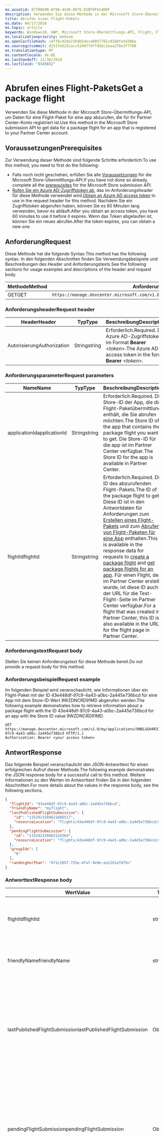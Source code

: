 ```yaml
---
ms.assetid: 87708690-079A-443D-807E-D2BF9F614DDF
description: Verwenden Sie diese Methode in der Microsoft Store-Übermittlungs-API, um Daten für eine Flight-Paket für eine app abzurufen, die für Ihr Partner Center-Konto registriert ist.
title: Abrufen eines Flight-Pakets
ms.date: 04/17/2018
ms.topic: article
keywords: Windows10, UWP, Microsoft Store-Übermittlungs-API, Flight, Flight-Pakete
ms.localizationpriority: medium
ms.openlocfilehash: c4ff6c929a7264b5dece0057701c8348fe5d39be
ms.sourcegitcommit: d2517e522cacc5240f7dffd5bc1eaa278e3f7768
ms.translationtype: MT
ms.contentlocale: de-DE
ms.lasthandoff: 11/30/2018
ms.locfileid: "8345652"
---
```

# <a name="get-a-package-flight"></a><span data-ttu-id="2eb98-104">Abrufen eines Flight-Pakets</span><span class="sxs-lookup"><span data-stu-id="2eb98-104">Get a package flight</span></span>

<span data-ttu-id="2eb98-105">Verwenden Sie diese Methode in der Microsoft Store-Übermittlungs-API, um Daten für eine Flight-Paket für eine app abzurufen, die für Ihr Partner Center-Konto registriert ist.</span><span class="sxs-lookup"><span data-stu-id="2eb98-105">Use this method in the Microsoft Store submission API to get data for a package flight for an app that is registered to your Partner Center account.</span></span>

## <a name="prerequisites"></a><span data-ttu-id="2eb98-106">Voraussetzungen</span><span class="sxs-lookup"><span data-stu-id="2eb98-106">Prerequisites</span></span>

<span data-ttu-id="2eb98-107">Zur Verwendung dieser Methode sind folgende Schritte erforderlich:</span><span class="sxs-lookup"><span data-stu-id="2eb98-107">To use this method, you need to first do the following:</span></span>

* <span data-ttu-id="2eb98-108">Falls noch nicht geschehen, erfüllen Sie alle [Voraussetzungen](create-and-manage-submissions-using-windows-store-services.md#prerequisites) für die Microsoft Store-Übermittlungs-API.</span><span class="sxs-lookup"><span data-stu-id="2eb98-108">If you have not done so already, complete all the [prerequisites](create-and-manage-submissions-using-windows-store-services.md#prerequisites) for the Microsoft Store submission API.</span></span>
* <span data-ttu-id="2eb98-109">[Rufen Sie ein Azure AD-Zugriffstoken ab](create-and-manage-submissions-using-windows-store-services.md#obtain-an-azure-ad-access-token), das im Anforderungsheader für diese Methode verwendet wird.</span><span class="sxs-lookup"><span data-stu-id="2eb98-109">[Obtain an Azure AD access token](create-and-manage-submissions-using-windows-store-services.md#obtain-an-azure-ad-access-token) to use in the request header for this method.</span></span> <span data-ttu-id="2eb98-110">Nachdem Sie ein Zugriffstoken abgerufen haben, können Sie es 60 Minuten lang verwenden, bevor es abläuft.</span><span class="sxs-lookup"><span data-stu-id="2eb98-110">After you obtain an access token, you have 60 minutes to use it before it expires.</span></span> <span data-ttu-id="2eb98-111">Wenn das Token abgelaufen ist, können Sie ein neues abrufen.</span><span class="sxs-lookup"><span data-stu-id="2eb98-111">After the token expires, you can obtain a new one.</span></span>

## <a name="request"></a><span data-ttu-id="2eb98-112">Anforderung</span><span class="sxs-lookup"><span data-stu-id="2eb98-112">Request</span></span>

<span data-ttu-id="2eb98-113">Diese Methode hat die folgende Syntax.</span><span class="sxs-lookup"><span data-stu-id="2eb98-113">This method has the following syntax.</span></span> <span data-ttu-id="2eb98-114">In den folgenden Abschnitten finden Sie Verwendungsbeispiele und Beschreibungen des Header und Anforderungstexts.</span><span class="sxs-lookup"><span data-stu-id="2eb98-114">See the following sections for usage examples and descriptions of the header and request body.</span></span>

| <span data-ttu-id="2eb98-115">Methode</span><span class="sxs-lookup"><span data-stu-id="2eb98-115">Method</span></span> | <span data-ttu-id="2eb98-116">Anforderungs-URI</span><span class="sxs-lookup"><span data-stu-id="2eb98-116">Request URI</span></span>                                                      |
|--------|------------------------------------------------------------------|
| <span data-ttu-id="2eb98-117">GET</span><span class="sxs-lookup"><span data-stu-id="2eb98-117">GET</span></span>    | ```https://manage.devcenter.microsoft.com/v1.0/my/applications/{applicationId}/flights/{flightId}``` |


### <a name="request-header"></a><span data-ttu-id="2eb98-118">Anforderungsheader</span><span class="sxs-lookup"><span data-stu-id="2eb98-118">Request header</span></span>

| <span data-ttu-id="2eb98-119">Header</span><span class="sxs-lookup"><span data-stu-id="2eb98-119">Header</span></span>        | <span data-ttu-id="2eb98-120">Typ</span><span class="sxs-lookup"><span data-stu-id="2eb98-120">Type</span></span>   | <span data-ttu-id="2eb98-121">Beschreibung</span><span class="sxs-lookup"><span data-stu-id="2eb98-121">Description</span></span>                                                                 |
|---------------|--------|-----------------------------------------------------------------------------|
| <span data-ttu-id="2eb98-122">Autorisierung</span><span class="sxs-lookup"><span data-stu-id="2eb98-122">Authorization</span></span> | <span data-ttu-id="2eb98-123">String</span><span class="sxs-lookup"><span data-stu-id="2eb98-123">string</span></span> | <span data-ttu-id="2eb98-124">Erforderlich.</span><span class="sxs-lookup"><span data-stu-id="2eb98-124">Required.</span></span> <span data-ttu-id="2eb98-125">Das Azure AD-Zugriffstoken im Format **Bearer** &lt;*token*&gt;.</span><span class="sxs-lookup"><span data-stu-id="2eb98-125">The Azure AD access token in the form **Bearer** &lt;*token*&gt;.</span></span> |


### <a name="request-parameters"></a><span data-ttu-id="2eb98-126">Anforderungsparameter</span><span class="sxs-lookup"><span data-stu-id="2eb98-126">Request parameters</span></span>

| <span data-ttu-id="2eb98-127">Name</span><span class="sxs-lookup"><span data-stu-id="2eb98-127">Name</span></span>        | <span data-ttu-id="2eb98-128">Typ</span><span class="sxs-lookup"><span data-stu-id="2eb98-128">Type</span></span>   | <span data-ttu-id="2eb98-129">Beschreibung</span><span class="sxs-lookup"><span data-stu-id="2eb98-129">Description</span></span>                                                                 |
|---------------|--------|-----------------------------------------------------------------------------|
| <span data-ttu-id="2eb98-130">applicationId</span><span class="sxs-lookup"><span data-stu-id="2eb98-130">applicationId</span></span> | <span data-ttu-id="2eb98-131">String</span><span class="sxs-lookup"><span data-stu-id="2eb98-131">string</span></span> | <span data-ttu-id="2eb98-132">Erforderlich.</span><span class="sxs-lookup"><span data-stu-id="2eb98-132">Required.</span></span> <span data-ttu-id="2eb98-133">Die Store-ID der App, die die Flight-Paketübermittlung enthält, die Sie abrufen möchten.</span><span class="sxs-lookup"><span data-stu-id="2eb98-133">The Store ID of the app that contains the package flight you want to get.</span></span> <span data-ttu-id="2eb98-134">Die Store-ID für die app ist im Partner Center verfügbar.</span><span class="sxs-lookup"><span data-stu-id="2eb98-134">The Store ID for the app is available in Partner Center.</span></span>  |
| <span data-ttu-id="2eb98-135">flightId</span><span class="sxs-lookup"><span data-stu-id="2eb98-135">flightId</span></span> | <span data-ttu-id="2eb98-136">String</span><span class="sxs-lookup"><span data-stu-id="2eb98-136">string</span></span> | <span data-ttu-id="2eb98-137">Erforderlich.</span><span class="sxs-lookup"><span data-stu-id="2eb98-137">Required.</span></span> <span data-ttu-id="2eb98-138">Die ID des abzurufenden Flight-Pakets.</span><span class="sxs-lookup"><span data-stu-id="2eb98-138">The ID of the package flight to get.</span></span> <span data-ttu-id="2eb98-139">Diese ID ist in den Antwortdaten für Anforderungen zum [Erstellen eines Flight-Pakets](create-a-flight.md) und zum [Abrufen von Flight-Paketen für eine App](get-flights-for-an-app.md) enthalten.</span><span class="sxs-lookup"><span data-stu-id="2eb98-139">This ID is available in the response data for requests to [create a package flight](create-a-flight.md) and [get package flights for an app](get-flights-for-an-app.md).</span></span> <span data-ttu-id="2eb98-140">Für einen Flight, der im Partner Center erstellt wurde, ist diese ID auch in der URL für die Test-Flight-Seite im Partner Center verfügbar.</span><span class="sxs-lookup"><span data-stu-id="2eb98-140">For a flight that was created in Partner Center, this ID is also available in the URL for the flight page in Partner Center.</span></span>  |


### <a name="request-body"></a><span data-ttu-id="2eb98-141">Anforderungstext</span><span class="sxs-lookup"><span data-stu-id="2eb98-141">Request body</span></span>

<span data-ttu-id="2eb98-142">Stellen Sie keinen Anforderungstext für diese Methode bereit.</span><span class="sxs-lookup"><span data-stu-id="2eb98-142">Do not provide a request body for this method.</span></span>

### <a name="request-example"></a><span data-ttu-id="2eb98-143">Anforderungsbeispiel</span><span class="sxs-lookup"><span data-stu-id="2eb98-143">Request example</span></span>

<span data-ttu-id="2eb98-144">Im folgenden Beispiel wird veranschaulicht, wie Informationen über ein Flight-Paket mit der ID 43e448df-97c9-4a43-a0bc-2a445e736bcd für eine App mit dem Store-ID-Wert 9WZDNCRD91MD abgerufen werden.</span><span class="sxs-lookup"><span data-stu-id="2eb98-144">The following example demonstrates how to retrieve information about a package flight with the ID 43e448df-97c9-4a43-a0bc-2a445e736bcd for an app with the Store ID value 9WZDNCRD91MD.</span></span>

```
GET https://manage.devcenter.microsoft.com/v1.0/my/applications/9NBLGGH4R315/flights/43e448df-97c9-4a43-a0bc-2a445e736bcd HTTP/1.1
Authorization: Bearer <your access token>
```

## <a name="response"></a><span data-ttu-id="2eb98-145">Antwort</span><span class="sxs-lookup"><span data-stu-id="2eb98-145">Response</span></span>

<span data-ttu-id="2eb98-146">Das folgende Beispiel veranschaulicht den JSON-Antworttext für einen erfolgreichen Aufruf dieser Methode.</span><span class="sxs-lookup"><span data-stu-id="2eb98-146">The following example demonstrates the JSON response body for a successful call to this method.</span></span> <span data-ttu-id="2eb98-147">Weitere Informationen zu den Werten im Antworttext finden Sie in den folgenden Abschnitten.</span><span class="sxs-lookup"><span data-stu-id="2eb98-147">For more details about the values in the response body, see the following sections.</span></span>

```json
{
  "flightId": "43e448df-97c9-4a43-a0bc-2a445e736bcd",
  "friendlyName": "myflight",
  "lastPublishedFlightSubmission": {
    "id": "1152921504621086517",
    "resourceLocation": "flights/43e448df-97c9-4a43-a0bc-2a445e736bcd/submissions/1152921504621086517"
  },
  "pendingFlightSubmission": {
    "id": "115292150462124364",
    "resourceLocation": "flights/43e448df-97c9-4a43-a0bc-2a445e736bcd/submissions/1152921504621243647"
  },
  "groupIds": [
    "0"
  ],
  "rankHigherThan": "671c2857-725e-4faf-9e9e-ea1191ef879c"
}
```

### <a name="response-body"></a><span data-ttu-id="2eb98-148">Antworttext</span><span class="sxs-lookup"><span data-stu-id="2eb98-148">Response body</span></span>

| <span data-ttu-id="2eb98-149">Wert</span><span class="sxs-lookup"><span data-stu-id="2eb98-149">Value</span></span>      | <span data-ttu-id="2eb98-150">Typ</span><span class="sxs-lookup"><span data-stu-id="2eb98-150">Type</span></span>   | <span data-ttu-id="2eb98-151">Beschreibung</span><span class="sxs-lookup"><span data-stu-id="2eb98-151">Description</span></span>                                                                                                                                                                                                                                                                         |
|------------|--------|----------------------------------------------------------------------------------------------------------------------------------------------------------------------------------------------------------------------------------------------------------------------------------------|
| <span data-ttu-id="2eb98-152">flightId</span><span class="sxs-lookup"><span data-stu-id="2eb98-152">flightId</span></span>            | <span data-ttu-id="2eb98-153">string</span><span class="sxs-lookup"><span data-stu-id="2eb98-153">string</span></span>  | <span data-ttu-id="2eb98-154">Die ID für das Flight-Paket.</span><span class="sxs-lookup"><span data-stu-id="2eb98-154">The ID for the package flight.</span></span> <span data-ttu-id="2eb98-155">Dieser Wert wird vom Partner Center bereitgestellt.</span><span class="sxs-lookup"><span data-stu-id="2eb98-155">This value is supplied by Partner Center.</span></span>  |
| <span data-ttu-id="2eb98-156">friendlyName</span><span class="sxs-lookup"><span data-stu-id="2eb98-156">friendlyName</span></span>           | <span data-ttu-id="2eb98-157">string</span><span class="sxs-lookup"><span data-stu-id="2eb98-157">string</span></span>  | <span data-ttu-id="2eb98-158">Der Name des Flight-Pakets nach Vorgabe des Entwicklers.</span><span class="sxs-lookup"><span data-stu-id="2eb98-158">The name of the package flight, as specified by the developer.</span></span>   |  
| <span data-ttu-id="2eb98-159">lastPublishedFlightSubmission</span><span class="sxs-lookup"><span data-stu-id="2eb98-159">lastPublishedFlightSubmission</span></span>       | <span data-ttu-id="2eb98-160">Objekt</span><span class="sxs-lookup"><span data-stu-id="2eb98-160">object</span></span> | <span data-ttu-id="2eb98-161">Ein Objekt, das Informationen über die letzte veröffentlichte Übermittlung für das Flight-Paket enthält.</span><span class="sxs-lookup"><span data-stu-id="2eb98-161">An object that provides information about the last published submission for the package flight.</span></span> <span data-ttu-id="2eb98-162">Weitere Informationen finden Sie unten im Abschnitt [Übermittlungsobjekt](#submission_object).</span><span class="sxs-lookup"><span data-stu-id="2eb98-162">For more information, see the [Submission object](#submission_object) section below.</span></span>  |
| <span data-ttu-id="2eb98-163">pendingFlightSubmission</span><span class="sxs-lookup"><span data-stu-id="2eb98-163">pendingFlightSubmission</span></span>        | <span data-ttu-id="2eb98-164">Objekt</span><span class="sxs-lookup"><span data-stu-id="2eb98-164">object</span></span>  |  <span data-ttu-id="2eb98-165">Ein Objekt, das Informationen über die aktuell ausstehende Übermittlung für das Flight-Paket enthält.</span><span class="sxs-lookup"><span data-stu-id="2eb98-165">An object that provides information about the current pending submission for the package flight.</span></span> <span data-ttu-id="2eb98-166">Weitere Informationen finden Sie unten im Abschnitt [Übermittlungsobjekt](#submission_object).</span><span class="sxs-lookup"><span data-stu-id="2eb98-166">For more information, see the [Submission object](#submission_object) section below.</span></span>  |   
| <span data-ttu-id="2eb98-167">groupIds</span><span class="sxs-lookup"><span data-stu-id="2eb98-167">groupIds</span></span>           | <span data-ttu-id="2eb98-168">array</span><span class="sxs-lookup"><span data-stu-id="2eb98-168">array</span></span>  | <span data-ttu-id="2eb98-169">Ein Array von Zeichenfolgen, die die IDs der Test-Flight-Gruppen enthalten, die dem Flight-Paket zugeordnet sind.</span><span class="sxs-lookup"><span data-stu-id="2eb98-169">An array of strings that contain the IDs of the flight groups that are associated with the package flight.</span></span> <span data-ttu-id="2eb98-170">Weitere Informationen zu Test-Flight-Gruppen finden Sie unter [Flight-Pakete](https://msdn.microsoft.com/windows/uwp/publish/package-flights).</span><span class="sxs-lookup"><span data-stu-id="2eb98-170">For more information about flight groups, see [Package flights](https://msdn.microsoft.com/windows/uwp/publish/package-flights).</span></span>   |
| <span data-ttu-id="2eb98-171">rankHigherThan</span><span class="sxs-lookup"><span data-stu-id="2eb98-171">rankHigherThan</span></span>           | <span data-ttu-id="2eb98-172">string</span><span class="sxs-lookup"><span data-stu-id="2eb98-172">string</span></span>  | <span data-ttu-id="2eb98-173">Der Anzeigename des Flight-Pakets, das den unmittelbar niedrigeren Rang als das aktuelle Flight-Paket erhält.</span><span class="sxs-lookup"><span data-stu-id="2eb98-173">The friendly name of the package flight that is ranked immediately lower than the current package flight.</span></span> <span data-ttu-id="2eb98-174">Weitere Informationen zur Bewertung von Test-Flight-Gruppen finden Sie unter [Flight-Pakete](https://msdn.microsoft.com/windows/uwp/publish/package-flights).</span><span class="sxs-lookup"><span data-stu-id="2eb98-174">For more information about ranking flight groups, see [Package flights](https://msdn.microsoft.com/windows/uwp/publish/package-flights).</span></span>  |


<span id="submission_object" />

### <a name="submission-object"></a><span data-ttu-id="2eb98-175">Übermittlungsobjekt</span><span class="sxs-lookup"><span data-stu-id="2eb98-175">Submission object</span></span>

<span data-ttu-id="2eb98-176">Die Werte *LastPublishedFlightSubmission* und *PendingFlightSubmission* im Antworttext enthalten Objekte mit Ressourceninformationen über eine Übermittlung für das Flight-Paket.</span><span class="sxs-lookup"><span data-stu-id="2eb98-176">The *lastPublishedFlightSubmission* and *pendingFlightSubmission* values in the response body contain objects that provide resource information about a submission for the package flight.</span></span> <span data-ttu-id="2eb98-177">Diese Objekte enthalten folgende Werte.</span><span class="sxs-lookup"><span data-stu-id="2eb98-177">These objects have the following values.</span></span>

| <span data-ttu-id="2eb98-178">Wert</span><span class="sxs-lookup"><span data-stu-id="2eb98-178">Value</span></span>           | <span data-ttu-id="2eb98-179">Typ</span><span class="sxs-lookup"><span data-stu-id="2eb98-179">Type</span></span>    | <span data-ttu-id="2eb98-180">Beschreibung</span><span class="sxs-lookup"><span data-stu-id="2eb98-180">Description</span></span>                                                                                                                                                                                                                          |
|-----------------|---------|--------------------------------------------------------------------------------------------------------------------------------------------------------------------------------------------------------------------------------------|
| <span data-ttu-id="2eb98-181">id</span><span class="sxs-lookup"><span data-stu-id="2eb98-181">id</span></span>            | <span data-ttu-id="2eb98-182">string</span><span class="sxs-lookup"><span data-stu-id="2eb98-182">string</span></span>  | <span data-ttu-id="2eb98-183">Die ID der Übermittlung.</span><span class="sxs-lookup"><span data-stu-id="2eb98-183">The ID of the submission.</span></span>    |
| <span data-ttu-id="2eb98-184">resourceLocation</span><span class="sxs-lookup"><span data-stu-id="2eb98-184">resourceLocation</span></span>   | <span data-ttu-id="2eb98-185">string</span><span class="sxs-lookup"><span data-stu-id="2eb98-185">string</span></span>  | <span data-ttu-id="2eb98-186">Ein relativer Pfad, den Sie an den Basisanforderungs-URI ```https://manage.devcenter.microsoft.com/v1.0/my/``` anfügen können, um die vollständigen Daten für die Übermittlung abzurufen.</span><span class="sxs-lookup"><span data-stu-id="2eb98-186">A relative path that you can append to the base ```https://manage.devcenter.microsoft.com/v1.0/my/``` request URI to retrieve the complete data for the submission.</span></span>               |


## <a name="error-codes"></a><span data-ttu-id="2eb98-187">Fehlercodes</span><span class="sxs-lookup"><span data-stu-id="2eb98-187">Error codes</span></span>

<span data-ttu-id="2eb98-188">Wenn die Anforderung nicht erfolgreich abgeschlossen werden kann, enthält die Antwort einen der folgenden HTTP-Fehlercodes.</span><span class="sxs-lookup"><span data-stu-id="2eb98-188">If the request cannot be successfully completed, the response will contain one of the following HTTP error codes.</span></span>

| <span data-ttu-id="2eb98-189">Fehlercode</span><span class="sxs-lookup"><span data-stu-id="2eb98-189">Error code</span></span> |  <span data-ttu-id="2eb98-190">Beschreibung</span><span class="sxs-lookup"><span data-stu-id="2eb98-190">Description</span></span>     |
|--------|---------------------  |
| <span data-ttu-id="2eb98-191">400</span><span class="sxs-lookup"><span data-stu-id="2eb98-191">400</span></span>  | <span data-ttu-id="2eb98-192">Die Anforderung ist ungültig.</span><span class="sxs-lookup"><span data-stu-id="2eb98-192">The request is invalid.</span></span> |
| <span data-ttu-id="2eb98-193">404</span><span class="sxs-lookup"><span data-stu-id="2eb98-193">404</span></span>  | <span data-ttu-id="2eb98-194">Das angegebene Flight-Paket konnte nicht gefunden werden.</span><span class="sxs-lookup"><span data-stu-id="2eb98-194">The specified package flight could not be found.</span></span>   |   
| <span data-ttu-id="2eb98-195">409</span><span class="sxs-lookup"><span data-stu-id="2eb98-195">409</span></span>  | <span data-ttu-id="2eb98-196">Die app verwendet ein Partner Center-Feature, das [derzeit nicht von der Microsoft Store-Übermittlungs-API unterstützt](create-and-manage-submissions-using-windows-store-services.md#not_supported)wird.</span><span class="sxs-lookup"><span data-stu-id="2eb98-196">The app uses a Partner Center feature that is [currently not supported by the Microsoft Store submission API](create-and-manage-submissions-using-windows-store-services.md#not_supported).</span></span> |                                                                                                 


## <a name="related-topics"></a><span data-ttu-id="2eb98-197">Verwandte Themen</span><span class="sxs-lookup"><span data-stu-id="2eb98-197">Related topics</span></span>

* [<span data-ttu-id="2eb98-198">Erstellen und Verwalten von Übermittlungen mit Microsoft Store-Diensten</span><span class="sxs-lookup"><span data-stu-id="2eb98-198">Create and manage submissions using Microsoft Store services</span></span>](create-and-manage-submissions-using-windows-store-services.md)
* [<span data-ttu-id="2eb98-199">Erstellen eines Flight-Pakets</span><span class="sxs-lookup"><span data-stu-id="2eb98-199">Create a package flight</span></span>](create-a-flight.md)
* [<span data-ttu-id="2eb98-200">Löschen eines Flight-Pakets</span><span class="sxs-lookup"><span data-stu-id="2eb98-200">Delete a package flight</span></span>](delete-a-flight.md)
